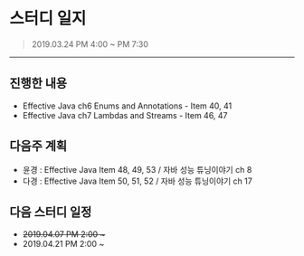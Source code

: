 # 스터디 일지 
> 2019.03.24 PM 4:00 ~ PM 7:30
---

## 진행한 내용 
- Effective Java ch6 Enums and Annotations - Item 40, 41
- Effective Java ch7 Lambdas and Streams - Item 46, 47

## 다음주 계획 
- 윤경 : Effective Java Item 48, 49, 53 / 자바 성능 튜닝이야기 ch 8
- 다경 : Effective Java Item 50, 51, 52 / 자바 성능 튜닝이야기 ch 17

## 다음 스터디 일정
- ~~2019.04.07 PM 2:00 \~~~ 
- 2019.04.21 PM 2:00 ~